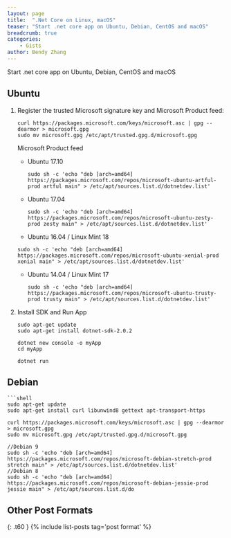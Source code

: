 ```yaml
---
layout: page
title:  ".Net Core on Linux, macOS"
teaser: "Start .net core app on Ubuntu, Debian, CentOS and macOS"
breadcrumb: true
categories:
    - Gists
author: Bendy Zhang
---
```


Start .net core app on Ubuntu, Debian, CentOS and macOS

## Ubuntu

1. Register the trusted Microsoft signature key and Microsoft Product feed:

    ```shell
    curl https://packages.microsoft.com/keys/microsoft.asc | gpg --dearmor > microsoft.gpg
    sudo mv microsoft.gpg /etc/apt/trusted.gpg.d/microsoft.gpg
    ```
  
    Microsoft Product feed

    - Ubuntu 17.10
  
        `sudo sh -c 'echo "deb [arch=amd64] https://packages.microsoft.com/repos/microsoft-ubuntu-artful-prod artful main" > /etc/apt/sources.list.d/dotnetdev.list'`

    - Ubuntu 17.04

        `sudo sh -c 'echo "deb [arch=amd64] https://packages.microsoft.com/repos/microsoft-ubuntu-zesty-prod zesty main" > /etc/apt/sources.list.d/dotnetdev.list'`

    - Ubuntu 16.04 / Linux Mint 18
  
    `sudo sh -c 'echo "deb [arch=amd64] https://packages.microsoft.com/repos/microsoft-ubuntu-xenial-prod xenial main" > /etc/apt/sources.list.d/dotnetdev.list'`

    - Ubuntu 14.04 / Linux Mint 17

        `sudo sh -c 'echo "deb [arch=amd64] https://packages.microsoft.com/repos/microsoft-ubuntu-trusty-prod trusty main" > /etc/apt/sources.list.d/dotnetdev.list'`

1. Install SDK and Run App

    ```shell
    sudo apt-get update
    sudo apt-get install dotnet-sdk-2.0.2

    dotnet new console -o myApp
    cd myApp

    dotnet run
    ```
    
## Debian

    ```shell
    sudo apt-get update
    sudo apt-get install curl libunwind8 gettext apt-transport-https

    curl https://packages.microsoft.com/keys/microsoft.asc | gpg --dearmor > microsoft.gpg
    sudo mv microsoft.gpg /etc/apt/trusted.gpg.d/microsoft.gpg

    //Debian 9
    sudo sh -c 'echo "deb [arch=amd64] https://packages.microsoft.com/repos/microsoft-debian-stretch-prod stretch main" > /etc/apt/sources.list.d/dotnetdev.list'
    //Debian 8
    sudo sh -c 'echo "deb [arch=amd64] https://packages.microsoft.com/repos/microsoft-debian-jessie-prod jessie main" > /etc/apt/sources.list.d/do

<!--more-->

## Other Post Formats
{: .t60 }
{% include list-posts tag='post format' %}
